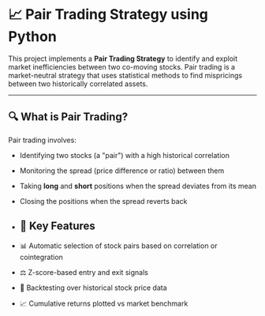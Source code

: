 # 📈 Pair Trading Strategy using Python

This project implements a **Pair Trading Strategy** to identify and exploit market inefficiencies between two co-moving stocks. Pair trading is a market-neutral strategy that uses statistical methods to find mispricings between two historically correlated assets.

---

## 🔍 What is Pair Trading?

Pair trading involves:
- Identifying two stocks (a "pair") with a high historical correlation
- Monitoring the spread (price difference or ratio) between them
- Taking **long** and **short** positions when the spread deviates from its mean
- Closing the positions when the spread reverts back

- ## 🧠 Key Features

- 📊 Automatic selection of stock pairs based on correlation or cointegration
- ⚖️ Z-score-based entry and exit signals
- 🧪 Backtesting over historical stock price data
- 📈 Cumulative returns plotted vs market benchmark
